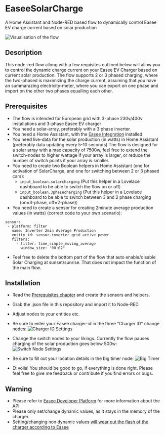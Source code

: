 # EaseeSolarCharge
A Home Assistant and Node-RED based flow to dynamically control Easee EV charge current based on solar production

![Visualisation of the flow](https://i.imgur.com/c6F0uFs.png)


## Description
This node-red flow allong with a few requisites outlined below will allow you to control the dynamic charge current on your Easee EV Charger based on current solar production.
The flow supports 2 or 3 phased charging, where the two-phased is maximizing the charge current, assuming that you have an summarazing electricity-meter, where you can export on one phase and import on the other two phases equalling each other.

## Prerequisites
- The flow is intended for European grid with 3-phase 230v/400v installations and 3-phase Easee EV charger
- You need a solar-array, preferably with a 3 phase inverter.
- You need a Home Assistant, with the [Easee Integration](https://github.com/fondberg/easee_hass) installed.
- You need live-data for the solar production (in watts) in Home Assistant (preferably data updating every 5-10 seconds) The flow is designed for a solar array with a max capacity of 7500w, feel free to extend the switch-nodes to higher wattage if your array is larger, or reduce the number of switch points if your array is smaller.
- You need to create two Boolean helpers in Home Assistant (one for activation of SolarCharge, and one for switching between 2 or 3 phased cars):
  - `input_boolean.solarcharging` (Put this helper in a Lovelace dashboard to be able to switch the flow on or off)
  - `input_boolean.3phasecharging` (Put this helper in a Lovelace dashboard to be able to switch between 3 and 2 phase charging (on=3-phase, off=2-phase))
- You need to create a sensor for creating 2minute average production values (in watts) (correct code to your own scenario): 
 ```
sensor: 
  - platform: filter
    name: Inverter 2min Average Production
    entity_id: sensor.inverter_grid_active_power
    filters:
      - filter: time_simple_moving_average
        window_size: "00:02"
 ```
- Feel free to delete the bottom part of the flow that auto enable/disable Solar Charging at sunset/sunrise. That does not impact the function of the main flow.

## Installation
- Read the [Prerequisites chapter](#prerequisites) and create the sensors and helpers.
- Grab the .json file in this repository and import it to Node-RED
- Adjust nodes to your entities etc.
- Be sure to enter your Easee charger-id in the three "Charger ID" change nodes:
![Charger ID Settings](https://i.imgur.com/NVquk1Y.png)

- Change the switch nodes to your likings. Currently the flow pauses charging of the solar production goes below 500w:
![Switch Node Settings](https://i.imgur.com/1MHf0fV.png)

- Be sure to fill out your location details in the big timer node:
![Big Timer](https://i.imgur.com/wLViGI6.png)

- Et voila! You should be good to go, if everything is done right. Please feel free to give me feedback or contribute if you find errors or bugs.


## Warning
- Please refer to [Easee Developer Platform](https://developer.easee.cloud/) for more information about the API
- Please only set/change dynamic values, as it stays in the memory of the charger.
- Setting/changing non dynamic values [will wear out the flash of the charger according to Easee ](https://developer.easee.cloud/docs/current-limits-and-control#max-circuit-current)
